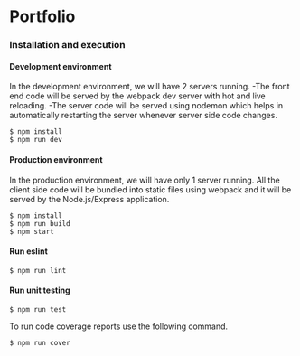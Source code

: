 # Portfolio

### Installation and execution

#### Development environment
In the development environment, we will have 2 servers running.
-The front end code will be served by the webpack dev server with hot and live
reloading.
-The server code will be served using nodemon which helps in automatically
restarting the server whenever server side code changes.

```
$ npm install
$ npm run dev
```

#### Production environment
In the production environment, we will have only 1 server running.
All the client side code will be bundled into static files using webpack and it
will be served by the Node.js/Express application.

```
$ npm install
$ npm run build
$ npm start
```
#### Run eslint

```
$ npm run lint
```

#### Run unit testing

```
$ npm run test
```

To run code coverage reports use the following command.

```
$ npm run cover
```
